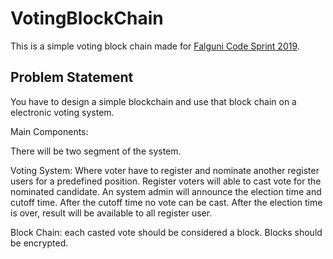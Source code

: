 # VotingBlockChain


This is a simple voting block chain made for [Falguni Code Sprint 2019](https://www.evensi.com/falguni-code-sprint-2019/291788749).

## Problem Statement

You have to design a simple blockchain and use that block chain on a electronic voting system.

Main Components:

There will be two segment of the system. 

Voting System: Where voter have to register and nominate another register users for a predefined position. Register voters will able to cast vote for the nominated candidate. An system admin will announce the election time and cutoff time. After the cutoff time no vote can be cast. After the election time is over, result will be available to all register user.


Block Chain: each casted vote should be considered a block. Blocks should be encrypted. 
